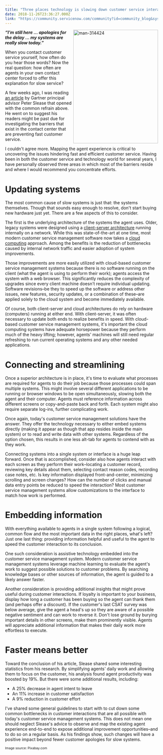 ```yaml
---
title: "Three places technology is slowing down customer service interactions"
date: 2018-11-26T23:36:27.000Z
link: "https://community.servicenow.com/community?id=community_blog&sys_id=7d1ec241db4eab401089e15b8a9619ad"
---
```

<p><img class="alignnone  wp-image-3398" style="padding: 5 px;" src="https://insightsincustomerservice.files.wordpress.com/2018/11/man-314424.jpg" alt="man-314424" width="279" height="373" align="right" /></p>
<p><em><strong>“I’m still here … apologies for the delay … my systems are really slow today.”</strong></em></p>
<p>When you contact customer service yourself, how often do you hear those words? Now the real question: how often are agents in your own contact center forced to offer this explanation for slow service?</p>
<p>A few weeks ago, I was reading <a href="https://www.informationweek.com/software/rethink-customer-service-tools-to-be-the-solution-not-the-problem-/a/d-id/1333171" target="_blank" rel="nofollow">an article</a> by Gartner principal advisor Peter Slease that opened with the common refrain above. He went on to suggest his readers might be past due for investigating the barriers that exist in the contact center that are preventing fast customer service.</p>
<p>I couldn&#39;t agree more. Mapping the agent experience is critical to uncovering the issues hindering fast and efficient customer service. Having been in both the customer service and technology world for several years, I have personally observed three areas in which most of the barriers reside and where I would recommend you concentrate efforts.</p>
<h1>Updating systems</h1>
<p>The most common cause of slow systems is just that: the systems themselves. Though that sounds easy enough to resolve, don&#39;t start buying new hardware just yet. There are a few aspects of this to consider.</p>
<p>The first is the underlying architecture of the systems the agent uses. Older, legacy systems were designed using a <a href="https://en.wikipedia.org/wiki/Client–server_model" target="_blank" rel="nofollow">client-server architecture</a> running internally on a network. While this was state-of-the-art at one time, most modern customer service management software now takes a <a href="https://en.wikipedia.org/wiki/Cloud_computing" target="_blank" rel="nofollow">cloud computing</a> approach. Among the benefits is the reduction of bottlenecks caused by internal network traffic and easier adoption of system improvements.</p>
<p>Those improvements are more easily utilized with cloud-based customer service management systems because there is no software running on the client (what the agent is using to perform their work); agents access the system with a web browser. This significantly reduces the complexity of upgrades since every client machine doesn&#39;t require individual updating. Software revisions–be they to speed up the software or address other issues, new features, security updates, or a combination of these–are applied solely to the cloud system and become immediately available.</p>
<p>Of course, both client-server and cloud architectures do rely on hardware (computers) running at either end. With client-server, it was often necessary to update both ends to realize benefits in speed. With cloud-based customer service management systems, it&#39;s important the cloud computing systems have adequate horsepower because they perform much of the heavy lifting; however, agents&#39; machines will still need regular refreshing to run current operating systems and any other needed applications.</p>
<h1>Connecting and streamlining</h1>
<p>Once a superior architecture is in place, it&#39;s time to evaluate what processes are required for agents to do their job because those processes could span multiple systems. This might involve several different applications to be running or browser windows to be open simultaneously, slowing both the agent and their computer. Agents must reference information across different screens or copy-and-paste back and forth. Each system might also require separate log-ins, further complicating work.</p>
<p>Once again, today&#39;s customer service management solutions have the answer. They offer the technology necessary to either embed systems directly (making it appear as though that app resides inside the main system) or to read and write data with other systems. Regardless of the option chosen, this results in one less alt-tab for agents to contend with as they work.</p>
<p>Connecting systems into a single system or interface is a huge leap forward. Once that is accomplished, consider also how agents interact with each screen as they perform their work–locating a customer record, reviewing key details about them, selecting contact reason codes, recording case notes, etc. Is key information displayed front-and-center, minimizing scrolling and screen changes? How can the number of clicks and manual data entry points be reduced to speed the interaction? Most customer service management systems allow customizations to the interface to match how work is performed.</p>
<h1>Embedding information</h1>
<p>With everything available to agents in a single system following a logical, common flow and the most important data in the right places, what&#39;s left? Just one last thing: providing information helpful and useful to the agent to speed the customer interaction to its conclusion.</p>
<p>One such consideration is assistive technology embedded into the customer service management system. Modern customer service management systems leverage machine learning to evaluate the agent&#39;s work to suggest possible solutions to customer problems. By searching knowledge bases or other sources of information, the agent is guided to a likely answer faster.</p>
<p>Another consideration is providing additional insights that might prove useful during customer interactions. If loyalty is important to your business, display how long a customer has been buying so the agent can thank them (and perhaps offer a discount). If the customer&#39;s last CSAT survey was below average, give the agent a head&#39;s up so they are aware of a possible negative sentiment and can work to reverse it. Don&#39;t lose ground by burying important details in other screens, make them prominently visible. Agents will appreciate additional information that makes their daily work more effortless to execute.</p>
<h1>Faster means better</h1>
<p>Toward the conclusion of his article, Slease shared some interesting statistics from his research. By simplifying agents&#39; daily work and allowing them to focus on the customer, his analysis found agent productivity was boosted by 19%. But there were some additional results, including:</p>
<ul><li>A 25% decrease in agent intent to leave</li><li>An 11% increase in customer satisfaction</li><li>A 9% reduction in customer effort</li></ul>
<p>I&#39;ve shared some general guidelines to start with to cut down some common bottlenecks in customer interactions that are all possible with today&#39;s customer service management systems. This does not mean one should neglect Slease&#39;s advice to observe and map the existing agent experience end-to-end to expose additional improvement opportunities–and to do so on a regular basis. As his findings show, such changes will have a positive impact beyond fewer customer apologies for slow systems.</p>
<p><span style="font-size: 8pt;">Image source: Pixabay.com</span></p>